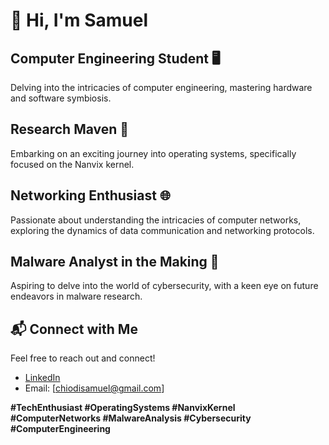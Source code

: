 # 👋 Hi, I'm Samuel

## Computer Engineering Student 🖥️
Delving into the intricacies of computer engineering, mastering hardware and software symbiosis.

## Research Maven 🧠
Embarking on an exciting journey into operating systems, specifically focused on the Nanvix kernel.

## Networking Enthusiast 🌐
Passionate about understanding the intricacies of computer networks, exploring the dynamics of data communication and networking protocols.

## Malware Analyst in the Making 🔬
Aspiring to delve into the world of cybersecurity, with a keen eye on future endeavors in malware research.

## 📬 Connect with Me
Feel free to reach out and connect!
- [LinkedIn](https://www.linkedin.com/in/samuel-c-3a7026122/)
- Email: [chiodisamuel@gmail.com]

**#TechEnthusiast #OperatingSystems #NanvixKernel #ComputerNetworks #MalwareAnalysis #Cybersecurity #ComputerEngineering**
